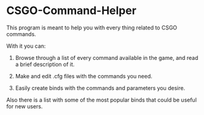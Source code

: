 # CSGO-Command-Helper
This program is meant to help you with every thing related to CSGO commands.

With it you can:

1. Browse through a list of every command available in the game, and read a brief description of it.

2. Make and edit .cfg files with the commands you need.

3. Easily create binds with the commands and parameters you desire.

Also there is a list with some of the most popular binds that could be useful for new users.

